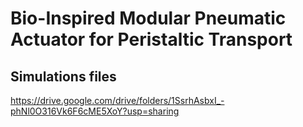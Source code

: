 # Bio-Inspired Modular Pneumatic Actuator for Peristaltic Transport

## Simulations files 
https://drive.google.com/drive/folders/1SsrhAsbxI_-phNl0O316Vk6F6cME5XoY?usp=sharing
